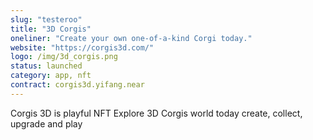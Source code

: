```yaml
---
slug: "testeroo"
title: "3D Corgis"
oneliner: "Create your own one-of-a-kind Corgi today."
website: "https://corgis3d.com/"
logo: /img/3d_corgis.png
status: launched
category: app, nft
contract: corgis3d.yifang.near
---
```


Corgis 3D is playful NFT
Explore 3D Corgis world today
create, collect, upgrade and play
